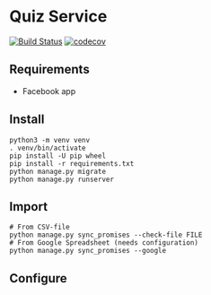 # Quiz Service

[![Build Status](https://travis-ci.org/holderdeord/hdo-quiz-service.svg?branch=master)](https://travis-ci.org/holderdeord/hdo-quiz-service)
[![codecov](https://codecov.io/gh/holderdeord/hdo-quiz-service/branch/master/graph/badge.svg)](https://codecov.io/gh/holderdeord/hdo-quiz-service)

## Requirements

* Facebook app

## Install
    python3 -m venv venv
    . venv/bin/activate
    pip install -U pip wheel
    pip install -r requirements.txt
    python manage.py migrate
    python manage.py runserver

    
## Import
    # From CSV-file
    python manage.py sync_promises --check-file FILE
    # From Google Spreadsheet (needs configuration)
    python manage.py sync_promises --google
    
## Configure

